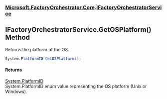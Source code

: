 ### [Microsoft.FactoryOrchestrator.Core](Microsoft_FactoryOrchestrator_Core.md 'Microsoft.FactoryOrchestrator.Core').[IFactoryOrchestratorService](Microsoft_FactoryOrchestrator_Core_IFactoryOrchestratorService.md 'Microsoft.FactoryOrchestrator.Core.IFactoryOrchestratorService')
## IFactoryOrchestratorService.GetOSPlatform() Method
Returns the platform of the OS.  
```csharp
System.PlatformID GetOSPlatform();
```
#### Returns
[System.PlatformID](https://docs.microsoft.com/en-us/dotnet/api/System.PlatformID 'System.PlatformID')  
System.PlatformID enum value representing the OS platform (Unix or Windows).
